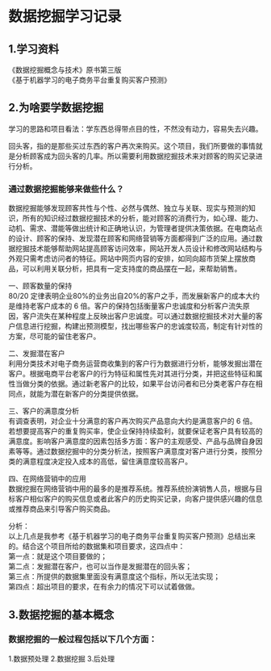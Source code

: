 # 数据挖掘学习记录
## 1.学习资料
《数据挖掘概念与技术》原书第三版<br/>
《基于机器学习的电子商务平台重复购买客户预测》
## 2.为啥要学数据挖掘
学习的思路和项目看法：学东西总得带点目的性，不然没有动力，容易失去兴趣。

回头客，指的是那些买过东西的客户再次来购买。这个项目，我们所要做的事情就是分析顾客成为回头客的几率。所以需要利用数据挖掘技术来对顾客的购买记录进行分析。

### 通过数据挖掘能够来做些什么？
数据挖掘能够发现顾客共性与个性、必然与偶然、独立与关联、现实与预测的知识，所有的知识经过数据挖掘技术的分析，能对顾客的消费行为，如心理、能力、动机、需求、潜能等做出统计和正确地认识，为管理者提供决策依据。在电商站点的设计、顾客的保持、发现潜在顾客和网络营销等方面都得到广泛的应用。通过数据挖掘技术能够帮助网站提高顾客访问效率，网站开发人员设计和修改网站结构与外观只需考虑访问者的特征。网站中网页内容的安排，如同向超市货架上摆放商品，可以利用关联分析，把具有一定支持度的商品摆在一起，来帮助销售。

一、顾客数量的保持<br/>
80/20 定律表明企业80%的业务出自20%的客户之手，而发展新客户的成本大约是维持老客户成本的 6 倍。客户的保持包括衡量客户忠诚度和分析客户流失原因，客户流失在某种程度上反映出客户忠诚度。可以通过数据挖掘技术对大量的客户信息进行挖掘，构建出预测模型，找出哪些客户的忠诚度较高，制定有针对性的方案，尽可能的留住老客户。

二、发掘潜在客户<br/>
利用分类技术对电子商务运营商收集到的客户行为数据进行分析，能够发掘出潜在客户。根据电商平台老客户的行为特征和属性先对其进行分类，并把这些特征和属性当做分类的依据。通过新老客户的比较，如果平台访问者和已分类老客户存在相同点，就能为潜在新客户的分类提供依据。

三、客户的满意度分析<br/>
有调查表明，对企业十分满意的客户再次购买产品意向大约是满意客户的 6 倍。若想要提高客户的重复购买率，使企业保持持续盈利，就要保证老客户具有较高的满意度。影响客户满意度的因素包括多方面：客户的主观感受、产品与品牌自身因素等等。通过数据挖掘中的分类分析法，按照客户满意度对客户进行分类，按照分类的满意程度决定投入成本的高低，留住满意度较高客户。

四、在网络营销中的应用<br/>
数据挖掘在网络营销中用的最多的是推荐系统。推荐系统扮演销售人员，根据与目标客户相似客户的购买信息或者此客户的历史购买记录，向客户提供感兴趣的信息或推荐商品来引导客户购买商品。 

分析：<br/>
以上几点是我参考《基于机器学习的电子商务平台重复购买客户预测》总结出来的。结合这个项目所给的数据集和项目要求，这四点中：<br/>
第一点：就是这个项目要做的；<br/>
第二点：发掘潜在客户，也可以当作是发掘潜在的回头客；<br/>
第三点：所提供的数据集里面没有满意度这个指标，所以无法实现；<br/>
第四点：超出项目的要求，在有余力的情况下可以试着做做。<br/>
## 3.数据挖掘的基本概念
### 数据挖掘的一般过程包括以下几个方面：
1.数据预处理
2.数据挖掘
3.后处理


